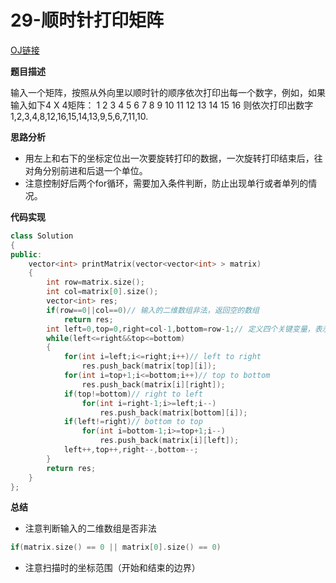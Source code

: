 # 29-顺时针打印矩阵

[OJ链接](https://www.nowcoder.com/practice/9b4c81a02cd34f76be2659fa0d54342a?tpId=13&tqId=11172&tPage=1&rp=1&ru=%2Fta%2Fcoding-interviews&qru=%2Fta%2Fcoding-interviews%2Fquestion-ranking)

**题目描述**

输入一个矩阵，按照从外向里以顺时针的顺序依次打印出每一个数字，例如，如果输入如下4 X 4矩阵： 1 2 3 4 5 6 7 8 9 10 11 12 13 14 15 16 则依次打印出数字1,2,3,4,8,12,16,15,14,13,9,5,6,7,11,10.

**思路分析**

* 用左上和右下的坐标定位出一次要旋转打印的数据，一次旋转打印结束后，往对角分别前进和后退一个单位。
* 注意控制好后两个for循环，需要加入条件判断，防止出现单行或者单列的情况。

**代码实现**

```c++
class Solution 
{
public:
    vector<int> printMatrix(vector<vector<int> > matrix) 
    {
        int row=matrix.size();
        int col=matrix[0].size();
        vector<int> res;
        if(row==0||col==0)// 输入的二维数组非法，返回空的数组
            return res;
        int left=0,top=0,right=col-1,bottom=row-1;// 定义四个关键变量，表示左上和右下的打印范围
        while(left<=right&&top<=bottom)
        {
            for(int i=left;i<=right;i++)// left to right
                res.push_back(matrix[top][i]);
            for(int i=top+1;i<=bottom;i++)// top to bottom
                res.push_back(matrix[i][right]);
            if(top!=bottom)// right to left
                for(int i=right-1;i>=left;i--)
                    res.push_back(matrix[bottom][i]);
            if(left!=right)// bottom to top
                for(int i=bottom-1;i>=top+1;i--)
                    res.push_back(matrix[i][left]);
            left++,top++,right--,bottom--;
        }
        return res;
    }
};
```

**总结**

* 注意判断输入的二维数组是否非法
```c++
if(matrix.size() == 0 || matrix[0].size() == 0)
```
* 注意扫描时的坐标范围（开始和结束的边界）




